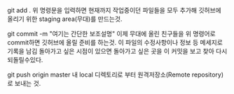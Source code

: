 git add . 위 명령문을 입력하면 현재까지 작업중이던 파일들을 모두 추가해 깃허브에 올리기 위한 staging area(무대)를 만드는것.

git commit -m "여기는 간단한 보조설명"
이제 무대에 올린 친구들을 위 명령어로 commit하면 깃허브에 올릴 준비를 하는것.
이 파일의 수정사항이나 정보 등 메세지로 기록을 남김
돌아가고 싶은 시점이 있으면 돌아가고 싶은 곳을 이 커밋을 보고 찾아 다시 되돌릴수있다.

git push origin master
내 local 디렉토리로 부터 원격저장소(Remote repository)로 보내는 것.
